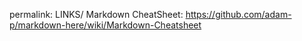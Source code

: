 permalink: LINKS/
Markdown CheatSheet: https://github.com/adam-p/markdown-here/wiki/Markdown-Cheatsheet
